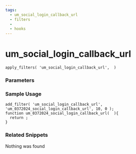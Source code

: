 ```yaml
---
tags: 
  - um_social_login_callback_url
  - filters
  - 
  - hooks
---
```

# um\_social\_login\_callback\_url

``` php:no-line-numbers
apply_filters( 'um_social_login_callback_url',  )
```
<div class='hook-sep'></div>

### Parameters

<div class='hook-sep'></div>



### Sample Usage

``` php:no-line-numbers
add_filter( 'um_social_login_callback_url', 'um_0372024_social_login_callback_url', 10, 0 );
function um_0372024_social_login_callback_url(  ){
  return ;
}
```
<div class='hook-sep'></div>



### Related Snippets

Nothing was found

